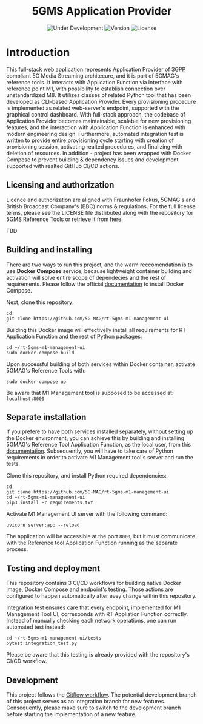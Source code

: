 <h1 align="center">5GMS Application Provider</h1>
<p align="center">
  <img src="https://img.shields.io/badge/Status-Under_Development-yellow" alt="Under Development">
  <img src="https://img.shields.io/github/v/tag/5G-MAG/rt-5gms-application-function?label=version" alt="Version">
  <img src="https://img.shields.io/badge/License-5G--MAG%20Public%20License%20(v1.0)-blue" alt="License">
</p>

# Introduction
This full-stack web application represents Application Provider of 3GPP compliant 5G Media Streaming architecure, and it is part of 5GMAG's reference tools. It interacts with Application Function via interface with reference point M1, with possibility to establish connection over unstandardized M8. It utilizes classes of related Python tool that has been developed as CLI-based Application Provider. Every provisioning procedure is implemented as related web-server's endpoint, supported with the graphical control dashboard. With full-stack approach, the codebase of Application Provider becomes maintainable, scalable for new provisioning features, and the interaction with Application Function is enhanced with modern engineering design.
Furthermore, automated integration test is written to provide entire provisioning cycle starting with creation of provisioning session, activating realted procedures, and finalizing with deletion of resources. In addition - project has been wrapped with Docker Compose to prevent building & dependency issues and development supported with realted GitHub CI/CD actions.

## Licensing and authorization
Licence and authorization are aligned with Fraunhofer Fokus, 5GMAG's and British Broadcast Company's (BBC) norms & regulations.
For the full license terms, please see the LICENSE file distributed along with the repository for 5GMS Reference Tools or retrieve it from [here.](https://drive.google.com/file/d/1cinCiA778IErENZ3JN52VFW-1ffHpx7Z/view")

TBD:

## Building and installing
There are two ways to run this project, and the warm reccomendation is to use **Docker Compose** service, because lightweight container building and activation will solve entire scope of dependecies and the rest of requirements.
Please follow the official [documentation](https://docs.docker.com/compose/install/) to install Docker Compose.

Next, clone this repository:
```
cd
git clone https://github.com/5G-MAG/rt-5gms-m1-management-ui
```

Building this Docker image will effectivelly install all requirements for RT Application Function and the rest of Python packages:
```
cd ~/rt-5gms-m1-management-ui
sudo docker-compose build
```

Upon successful building of both services within Docker container, activate 5GMAG's Reference Tools with:
```
sudo docker-compose up
```

Be aware that M1 Management tool is supposed to be accessed at: `localhost:8000`

## Separate installation
If you prefere to have both services installed separately, without setting up the Docker environment, you can achieve this by building and installing 5GMAG's Reference Tool Application Function, as the local user, from this [documentation](https://github.com/5G-MAG/rt-5gms-application-function/wiki/Testing-as-a-Local-User). Subsequently, you will have to take care of Python requirements in order to activate M1 Management tool's server and run the tests.

Clone this repository, and install Python required dependencies:
```
cd
git clone https://github.com/5G-MAG/rt-5gms-m1-management-ui
cd ~/rt-5gms-m1-management-ui
pip3 install -r requirements.txt
```

Activate M1 Management UI server with the following command:
```
uvicorn server:app --reload
```
The application will be accessible at the port `8000`, but it must communicate with the Reference tool Application Function running as the separate process.

## Testing and deployment
This repository contains 3 CI/CD workflows for building native Docker image, Docker Compose and endpoint's testing.
Those actions are configured to happen automatically after evey change within this repository.

Integration test ensures care that every endpoint, implemented for M1 Management Tool UI, corresponds with RT Appliation Function correctly. Instead of manually checking each network operations, one can run automated test instead:
```
cd ~/rt-5gms-m1-management-ui/tests
pytest integration_test.py
```
Please be aware that this testing is already provided with the repository's CI/CD workflow.

## Development
This project follows the [Gitflow workflow](https://www.atlassian.com/git/tutorials/comparing-workflows/gitflow-workflow). The potential development branch of this project serves as an integration branch for new features. Consequently, please make sure to switch to the development branch before starting the implementation of a new feature.
